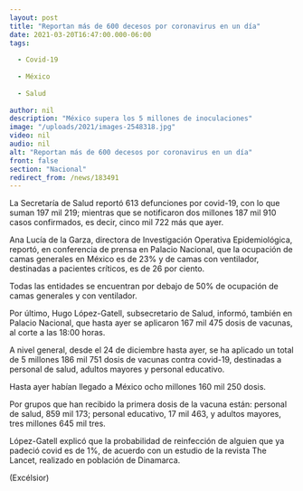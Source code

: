 ```yaml
---
layout: post
title: "Reportan más de 600 decesos por coronavirus en un día"
date: 2021-03-20T16:47:00.000-06:00
tags:
  
  - Covid-19
  
  - México
  
  - Salud
  
author: nil
description: "México supera los 5 millones de inoculaciones"
image: "/uploads/2021/images-2548318.jpg"
video: nil
audio: nil
alt: "Reportan más de 600 decesos por coronavirus en un día"
front: false
section: "Nacional"
redirect_from: /news/183491
---
```


La Secretaría de Salud reportó 613 defunciones por covid-19, con lo que suman 197 mil 219; mientras que se notificaron dos millones 187 mil 910 casos confirmados, es decir, cinco mil 722 más que ayer.

Ana Lucía de la Garza, directora de Investigación Operativa Epidemiológica, reportó, en conferencia de prensa en Palacio Nacional, que la ocupación de camas generales en México es de 23% y de camas con ventilador, destinadas a pacientes críticos, es de 26 por ciento.

Todas las entidades se encuentran por debajo de 50% de ocupación de camas generales y con ventilador.

Por último, Hugo López-Gatell, subsecretario de Salud, informó, también en Palacio Nacional, que hasta ayer se aplicaron 167 mil 475 dosis de vacunas, al corte a las 18:00 horas.

A nivel general, desde el 24 de diciembre hasta ayer, se ha aplicado un total de 5 millones 186 mil 751 dosis de vacunas contra covid-19, destinadas a personal de salud, adultos mayores y personal educativo.

Hasta ayer habían llegado a México ocho millones 160 mil 250 dosis.

Por grupos que han recibido la primera dosis de la vacuna están: personal de salud, 859 mil 173; personal educativo, 17 mil 463, y adultos mayores, tres millones 645 mil tres.

López-Gatell explicó que la probabilidad de reinfección de alguien que ya padeció covid es de 1%, de acuerdo con un estudio de la revista The Lancet, realizado en población de Dinamarca.

(Excélsior)